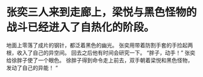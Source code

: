 # 张奕三人来到走廊上，梁悦与黑色怪物的战斗已经进入了自热化的阶段。
地面上零落了成片的钢针，都泛着黑色的幽光。
张奕用带着防割手套的手捡起两根，收入了自己的异空间。
回去之后他有时间会研究一下。
“胖子，动手！”
张奕给徐胖子使了一个眼色。
徐胖子得到命令走上前去，双手朝着梁悦和黑色怪物，发动了自己的异能！
“


